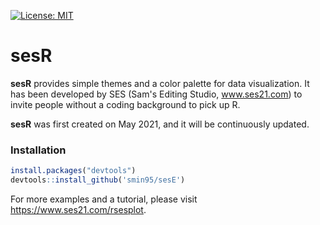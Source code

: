[![License: MIT](https://img.shields.io/badge/License-MIT-yellow.svg)](https://github.com/smin95/sesR/blob/master/LICENSE)

# sesR

**sesR** provides simple themes and a color palette for data visualization. It has been developed by SES (Sam's Editing Studio, www.ses21.com) to invite people without a coding background to pick up R.

**sesR** was first created on May 2021, and it will be continuously updated.

### Installation

``` r
install.packages("devtools")
devtools::install_github('smin95/sesE')
```

For more examples and a tutorial, please visit https://www.ses21.com/rsesplot.
